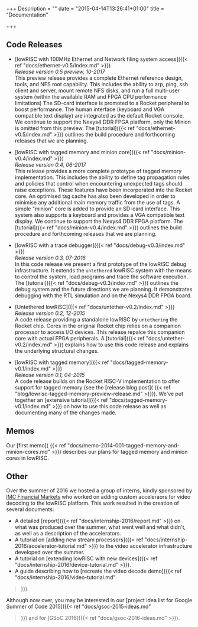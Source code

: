 +++
Description = ""
date = "2015-04-14T13:26:41+01:00"
title = "Documentation"

+++

## Code Releases

* [lowRISC with 100MHz Ethernet and Network filing system access]({{< ref "docs/ethernet-v0.5/index.md" >}})
<br>*Release version 0.5 preview, 10-2017*
<br>This preview release provides a complete Ethernet reference design, tools, and NFS root capability.
This includes the ability to arp, ping, ssh client and server, mount remote NFS disks, and run a full multi-user system (within the available RAM and FPGA CPU performance limitations)
The SD-card interface is promoted to a Rocket peripheral to boost performance.
The human interface (keyboard and VGA compatible text display) are integrated as the default Rocket console.
We continue to support the Nexys4 DDR FPGA platform, only the Minion is omitted from this preview.
The [tutorial]({{< ref "docs/ethernet-v0.5/index.md" >}})
outlines the build procedure and forthcoming releases that we are
planning.

* [lowRISC with tagged memory and minion core]({{< ref "docs/minion-v0.4/index.md" >}})
<br>*Release version 0.4, 06-2017*
<br>This release provides a more complete prototype of tagged memory implementation.
This includes the ability to define tag propagation rules and policies that control when encountering unexpected tags should raise exceptions.
These features have been incorporated into the Rocket core.
An optimised tag cache has also been developed in order to minimise any additional main memory traffic from the use of tags.
A simple "minion" core is added to provide an SD-card interface.
This system also supports a keyboard and provides a VGA compatible text display.
We continue to support the Nexys4 DDR FPGA platform.
The [tutorial]({{< ref "docs/minion-v0.4/index.md" >}})
outlines the build procedure and forthcoming releases that we are
planning.

* [lowRISC with a trace debugger]({{< ref "docs/debug-v0.3/index.md" >}})
<br>*Release version 0.3, 07-2016*
<br>In this code release we present a first prototype of the lowRISC debug
infrastructure. It extends the `untethered` lowRISC system with the
means to control the system, load programs and trace the software
execution. The [tutorial]({{< ref "docs/debug-v0.3/index.md" >}})
outlines the debug system and the future directions we are
planning. It demonstrates debugging with the RTL simulation and on
the Nexys4 DDR FPGA board.

* [Untethered lowRISC]({{< ref "docs/untether-v0.2/index.md" >}})
<br>*Release version 0.2, 12-2015*
<br>A code release providing a standalone lowRISC by `untethering` the Rocket chip.
Cores in the original Rocket chip relies on a  companion processor to access I/O devices.
This release repalce this companion core with actual FPGA peripherals.
A [tutorial]({{< ref "docs/untether-v0.2/index.md" >}}) explains how to use this code release and explains the underlying structural changes.

* [lowRISC with tagged memory]({{< ref "docs/tagged-memory-v0.1/index.md" >}})
<br> *Release version 0.1, 04-2015*
<br>A code release builds on the Rocket RISC-V implementation to offer
support for tagged memory (see the [release blog post](
{{< ref "blog/lowrisc-tagged-memory-preview-release.md" >}})). We've put together an
[extensive tutorial]({{< ref "docs/tagged-memory-v0.1/index.md" >}}) on how to use this
code release as well as documenting many of the changes made.

## Memos

Our [first memo](
{{< ref "docs/memo-2014-001-tagged-memory-and-minion-cores.md" >}}) describes our
plans for tagged memory and minion cores in lowRISC.

## Other

Over the summer of 2016 we hosted a group of interns, kindly sponsored by [IMC 
Financial Markets](http://www.imc.nl) who worked on adding custom acceleraors 
for video decoding to the lowRISC platform. This work resulted in the creation 
of several documents:

* A detailed [report]({{< ref "docs/internship-2016/report.md" >}}) on what 
was produced over the summer, what went well and what didn't, as well as a 
description of the accelerators.
* A tutorial on [adding new stream processors]({{< ref 
"docs/internship-2016/accelerator-tutorial.md" >}}) to the video accelerator 
infrastructure developed over the summer.
* A tutorial on [extending lowRISC with new devices]({{< ref 
"docs/internship-2016/device-tutorial.md" >}}).
* A guide describing how to [recreate the video decode demo]({{< ref 
"docs/internship-2016/video-tutorial.md" 
>}}).


Although now over, you may be interested in our [project
idea list for Google Summer of Code 2015]({{< ref "docs/gsoc-2015-ideas.md" 
>}}) and for [GSoC 2016]({{< ref "docs/gsoc-2016-ideas.md" >}}).

